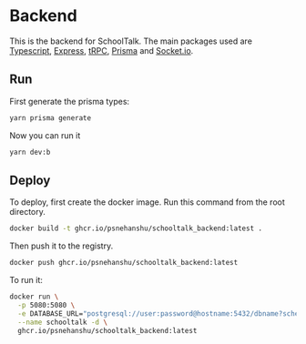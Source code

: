 # Backend

This is the backend for SchoolTalk. The main packages used are [Typescript](https://www.typescriptlang.org/), [Express](https://expressjs.com/), [tRPC](https://trpc.io/), [Prisma](https://www.prisma.io/) and [Socket.io](https://socket.io/).

## Run

First generate the prisma types:

```bash
yarn prisma generate
```

Now you can run it

```bash
yarn dev:b
```

## Deploy

To deploy, first create the docker image. Run this command from the root directory.

```bash
docker build -t ghcr.io/psnehanshu/schooltalk_backend:latest .
```

Then push it to the registry.

```bash
docker push ghcr.io/psnehanshu/schooltalk_backend:latest
```

To run it:

```bash
docker run \
  -p 5080:5080 \
  -e DATABASE_URL="postgresql://user:password@hostname:5432/dbname?schema=public" \
  --name schooltalk -d \
  ghcr.io/psnehanshu/schooltalk_backend:latest
```
